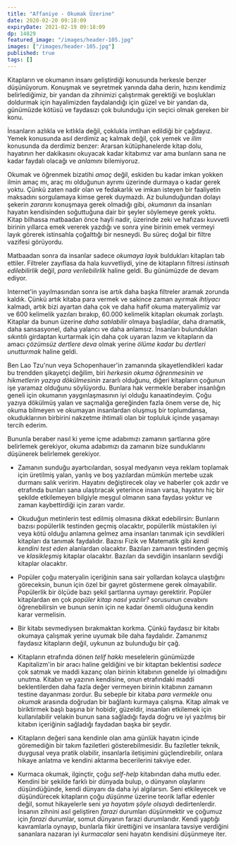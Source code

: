 ```yaml
---
title: "Affaniye - Okumak Üzerine"
date: 2020-02-20 09:18:09
expiryDate: 2021-02-19 09:18:09
dp: 14829
featured_image: "/images/header-105.jpg"
images: ["/images/header-105.jpg"]
published: true
tags: []
---
```




Kitapların ve okumanın insanı geliştirdiği konusunda herkesle benzer düşünüyorum. Konuşmak ve seyretmek yanında daha derin, hızını kendimiz belirlediğimiz, bir yandan da zihnimizi çalıştırmak gerektiği ve boşlukları doldurmak için hayalimizden faydalandığı için güzel ve bir yandan da, günümüzde kötüsü ve faydasızı çok bulunduğu için seçici olmak gereken bir konu. 

İnsanların azlıkla ve kıtlıkla değil, çoklukla imtihan edildiği bir çağdayız. Yemek konusunda asıl derdimiz aç kalmak değil, çok yemek ve *ilim* konusunda da derdimiz benzer: Ararsan kütüphanelerde kitap dolu, hayatının her dakikasını okuyacak kadar kitabımız var ama bunların sana ne kadar faydalı olacağı ve *anlamını* bilemiyoruz. 

Okumak ve öğrenmek bizatihi *amaç* değil, eskiden bu kadar imkan yokken ilmin amaç mı, araç mı olduğunun ayrımı üzerinde durmaya o kadar gerek yoktu. Çünkü zaten nadir olan ve fedakarlık ve imkan isteyen bir faaliyetin maksadını sorgulamaya kimse gerek duymazdı. Az bulunduğundan dolayı şekerin *zararını* konuşmaya gerek olmadığı gibi, *okumanın* da insanları hayatın kendisinden soğuttuğuna dair bir şeyler söylemeye gerek yoktu. Kitap bilhassa matbaadan önce hayli nadir, üzerinde zeki ve hafızası kuvvetli birinin yıllarca emek vererek yazdığı ve sonra yine birinin emek vermeyi layık görerek istinsahla çoğalttığı bir nesneydi. Bu süreç doğal bir filtre vazifesi görüyordu. 

Matbaadan sonra da insanlar sadece *okumaya layık* buldukları kitapları tab ettiler. Filtreler zayıflasa da hala kuvvetliydi, yine de kitapların filtresi *istinsah edilebilirlik* değil, *para verilebilirlik* haline geldi. Bu günümüzde de devam ediyor. 

Internet'in yayılmasından sonra ise artık daha başka filtreler aramak zorunda kaldık. Çünkü artık kitaba para vermek ve sakince zaman ayırmak *ihtiyacı* kalmadı, artık bizi ayartan daha çok ve daha hafif okuma materyalimiz var ve 600 kelimelik yazıları bırakıp, 60.000 kelimelik kitapları okumak zorlaştı. Kitaplar da bunun üzerine *daha satılabilir* olmaya başladılar, daha dramatik, daha sansasyonel, daha yalancı ve daha anlamsız. İnsanları bulundukları sıkıntılı girdaptan kurtarmak için daha çok uyaran lazım ve kitapların da amacı *çözümsüz dertlere deva* olmak yerine *ölüme kadar bu dertleri unutturmak* haline geldi. 

Ben Lao Tzu'nun veya Schopenhauer'in zamanında şikayetlendikleri kadar bu trendden şikayetçi değilim, biri *herkesin okuma öğrenmesinin ve hikmetlerin yazıya dökülmesinin* zararlı olduğunu, diğeri kitapların çoğunun işe yaramaz olduğunu söylüyordu. Bunlara hak vermekle beraber insanlığın geneli için okumanın yaygınlaşmasının iyi olduğu kanaatindeyim. Çoğu yazıya dökülmüş yalan ve saçmalığa gereğinden fazla önem verse de, hiç okuma bilmeyen ve okumayan insanlardan oluşmuş bir toplumdansa, okuduklarının birbirini nakzetme ihtimali olan bir topluluk içinde yaşamayı tercih ederim.

Bununla beraber nasıl ki yeme içme adabımızı zamanın şartlarına göre belirlemek gerekiyor, okuma adabımızı da zamanın bize sunduklarını düşünerek belirlemek gerekiyor. 

- Zamanın sunduğu ayartıcılardan, sosyal medyanın veya reklam toplamak için üretilmiş yalan, yanlış ve boş yazılardan mümkün mertebe uzak durmanı salık veririm. Hayatını değiştirecek olay ve haberler çok azdır ve etrafında bunları sana ulaştıracak yeterince insan varsa, hayatını hiç bir şekilde etkilemeyen bilgiyle meşgul olmanın sana faydası yoktur ve zaman kaybettirdiği için zararı vardır. 

- Okuduğun metinlerin test edilmiş olmasına dikkat edebilirsin: Bunların bazısı popülerlik testinden geçmiş olacaktır, popülerlik müstakilen iyi veya kötü olduğu anlamına gelmez ama insanları tanımak için sevdikleri kitapları da tanımak faydalıdır. Bazısı Fizik ve Matematik gibi *kendi kendini test eden* alanlardan olacaktır. Bazıları zamanın testinden geçmiş ve *klasikleşmiş* kitaplar olacaktır. Bazıları da sevdiğin insanların sevdiği kitaplar olacaktır. 

- Popüler çoğu materyalin içeriğinin sana sair yollardan kolayca ulaştığını göreceksin, bunun için özel bir gayret göstermene gerek olmayabilir. Popülerlik bir ölçüde bazı şekil şartlarına uymayı gerektirir. Popüler kitaplardan en çok *popüler kitap nasıl yazılır?* sorusunun cevabını öğrenebilirsin ve bunun senin için ne kadar önemli olduğuna kendin karar vermelisin. 

- Bir kitabı sevmediysen bırakmaktan korkma. Çünkü faydasız bir kitabı okumaya çalışmak yerine uyumak bile daha faydalıdır. Zamanımız faydasız kitapların değil, uykunun az bulunduğu bir çağ. 

- Kitapların etrafında dönen *telif hakkı* meselelerin günümüzde Kapitalizm'in bir aracı haline geldiğini ve bir kitaptan beklentisi *sadece* çok satmak ve maddi kazanç olan birinin kitabının genelde iyi olmadığını unutma. Kitabın ve yazının kendisine, onun etrafındaki maddi beklentilerden daha fazla değer vermeyen birinin kitabının zamanın testine dayanması zordur. Bu sebeple bir kitaba *para vermekle* onu *okumak* arasında doğrudan bir bağlantı kurmaya çalışma. Kitap almak ve biriktirmek başlı başına bir hobidir, güzeldir, insanları etkilemek için kullanılabilir velakin bunun sana sağladığı fayda doğru ve iyi yazılmış bir kitabın içeriğinin sağladığı faydadan başka bir şeydir.

- Kitapların değeri sana kendinle olan ama günlük hayatın içinde göremediğin bir takım faziletleri gösterebilmesidir. Bu faziletler teknik, duygusal veya pratik olabilir, insanlarla iletişimini güçlendirebilir, onlara hikaye anlatma ve kendini aktarma becerilerini takviye eder.

- Kurmaca okumak, ilginçtir, çoğu *self-help* kitabından daha mutlu eder. Kendini bir şekilde farklı bir dünyada bulup, o dünyanın olaylarını düşündüğünde, kendi dünyanı da daha iyi algılarsın. Seni etkileyecek ve düşündürecek kitapların çoğu *düşünme* üzerine teorik laflar edenler değil, somut hikayelerle seni *ya hayatım şöyle olsaydı* dedirtenlerdir. İnsanın zihnini asıl geliştiren *farazi* durumları düşünmektir ve çoğumuz için *farazi* durumlar, somut dünyanın farazi durumlarıdır. Kendi yaptığı kavramlarla oynayıp, bunlarla fikir ürettiğini ve insanlara tavsiye verdiğini sananlara nazaran iyi *kurmacalar* seni hayatın kendisini düşünmeye iter. 


